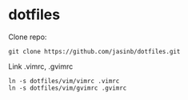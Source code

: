 dotfiles
========

Clone repo:

    git clone https://github.com/jasinb/dotfiles.git

Link .vimrc, .gvimrc

    ln -s dotfiles/vim/vimrc .vimrc
    ln -s dotfiles/vim/gvimrc .gvimrc

